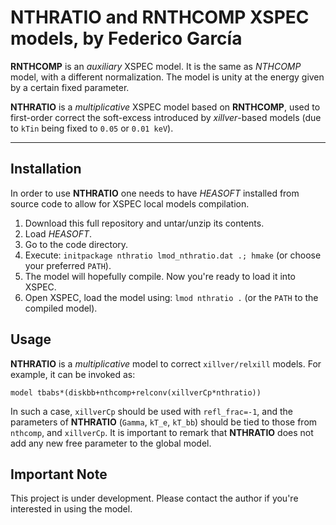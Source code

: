 # **NTHRATIO** and **RNTHCOMP** XSPEC models, by Federico García

**RNTHCOMP** is an *auxiliary* XSPEC model. It is the same as *NTHCOMP* model,
with a different normalization. The model is unity at the energy given by a 
certain fixed parameter.

**NTHRATIO** is a *multiplicative* XSPEC model based on **RNTHCOMP**, used to
first-order correct the soft-excess introduced by *xillver*-based models
(due to `kTin` being fixed to `0.05` or `0.01 keV`).

---

## Installation

In order to use **NTHRATIO** one needs to have *HEASOFT* installed from source
code to allow for XSPEC local models compilation. 

1. Download this full repository and untar/unzip its contents.
2. Load *HEASOFT*.
3. Go to the code directory.
4. Execute: `initpackage nthratio lmod_nthratio.dat .; hmake` (or choose your preferred `PATH`).
5. The model will hopefully compile. Now you're ready to load it into XSPEC.
6. Open XSPEC, load the model using: `lmod nthratio .` (or the `PATH` to the compiled model).

## Usage

**NTHRATIO** is a *multiplicative* model to correct `xillver/relxill` models. For example, it can be invoked as:

```
model tbabs*(diskbb+nthcomp+relconv(xillverCp*nthratio))
```

In such a case, `xillverCp` should be used with `refl_frac=-1`, and the parameters of **NTHRATIO** (`Gamma`, `kT_e`, `kT_bb`) should be tied to those from `nthcomp`, and `xillverCp`. It is important to remark that **NTHRATIO** does not add any new free parameter to the global model. 

## Important Note

This project is under development. Please contact the author if you're interested in using the model.

